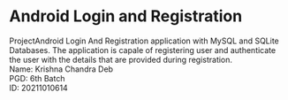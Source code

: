 # Android Login and Registration
 ProjectAndroid Login And Registration application with MySQL and SQLite Databases. The application is capale of registering user and authenticate the user with the details that
are provided during registration.
<br>Name: Krishna Chandra Deb
<br>PGD: 6th Batch
<br>ID: 20211010614
